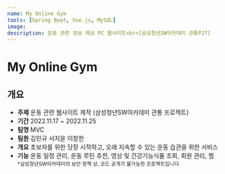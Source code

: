 ```yaml
---
name: My Online Gym
tools: [Spring Boot, Vue.js, MySQL]
image: 
description: 운동 관련 정보 제공 PC 웹사이트<br>[삼성청년SW아카데미 관통PJT]
---
```


# My Online Gym

## 개요
- **주제** 운동 관련 웹사이트 제작 (삼성청년SW아카데미 관통 프로젝트)
- **기간** 2022.11.17 ~ 2022.11.25
- **팀명** MVC
- **팀원** 김민규 서지윤 이창한
- **개요** 초보자를 위한 당장 시작하고, 오래 지속할 수 있는 운동 습관을 위한 서비스
- **기능** 운동 일정 관리, 운동 루틴 추천, 영상 및 건강기능식품 조회, 회원 관리, 찜   
<sup>*삼성청년SW아카데미의 보안 정책 상, 코드 공개가 불가능한 프로젝트입니다.</sup>